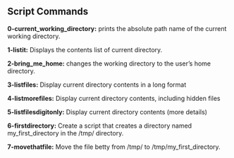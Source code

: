 ## Script Commands

**0-current_working_directory:** prints the absolute path name of the current working directory.

**1-listit:** Displays the contents list of  current directory.

**2-bring_me_home:** changes the working directory to the user’s home directory.

**3-listfiles:** Display current directory contents in a long format

**4-listmorefiles:** Display current directory contents, including hidden files 

**5-listfilesdigitonly:** Display current directory contents (more details)

**6-firstdirectory:** Create a script that creates a directory named my_first_directory in the /tmp/ directory.

**7-movethatfile:** Move the file betty from /tmp/ to /tmp/my_first_directory.


